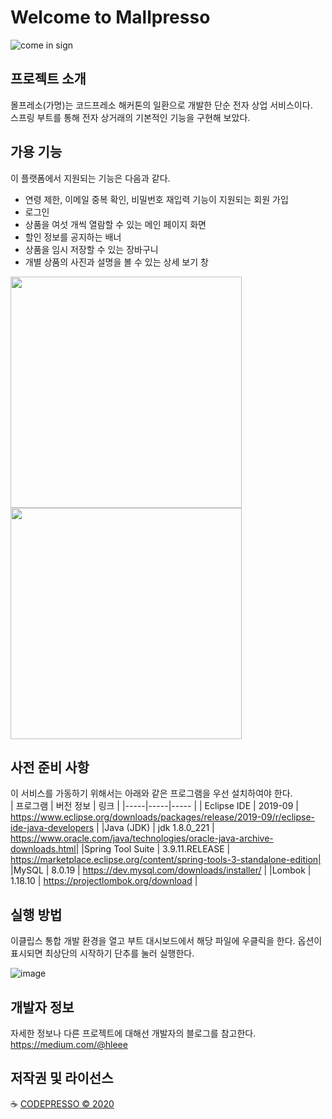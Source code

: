 # Welcome to Mallpresso

![come in sign](https://user-images.githubusercontent.com/56017715/77141440-4315f900-6ac0-11ea-93eb-b2ac03ffeb6e.jpg)

## 프로젝트 소개
몰프레소(가명)는 코드프레소 해커톤의 일환으로 개발한 단순 전자 상업 서비스이다.   
스프링 부트를 통해 전자 상거래의 기본적인 기능을 구현해 보았다.

## 가용 기능
이 플랫폼에서 지원되는 기능은 다음과 같다.
* 연령 제한, 이메일 중복 확인, 비밀번호 재입력 기능이 지원되는 회원 가입
* 로그인
* 상품을 여섯 개씩 열람할 수 있는 메인 페이지 화면
* 할인 정보를 공지하는 배너
* 상품을 임시 저장할 수 있는 장바구니
* 개별 상품의 사진과 설명을 볼 수 있는 상세 보기 창

<div>
<img width="370" src="https://user-images.githubusercontent.com/56017715/77142756-7064a600-6ac4-11ea-8b8c-f66c89eb8e7e.png">
<img width="370" src="https://user-images.githubusercontent.com/56017715/77142709-5034e700-6ac4-11ea-8c0b-23695a5fd0ee.png">
</div>

## 사전 준비 사항
이 서비스를 가동하기 위해서는 아래와 같은 프로그램을 우선 설치하여야 한다.  
| 프로그램 | 버전 정보 | 링크 |
|-----|-----|----- |
| Eclipse IDE | 2019-09 | https://www.eclipse.org/downloads/packages/release/2019-09/r/eclipse-ide-java-developers |
|Java (JDK) | jdk 1.8.0_221 | https://www.oracle.com/java/technologies/oracle-java-archive-downloads.html|
|Spring Tool Suite | 3.9.11.RELEASE | https://marketplace.eclipse.org/content/spring-tools-3-standalone-edition|
|MySQL | 8.0.19 | https://dev.mysql.com/downloads/installer/ |
|Lombok | 1.18.10 | https://projectlombok.org/download |

## 실행 방법
이클립스 통합 개발 환경을 열고 부트 대시보드에서 해당 파일에 우클릭을 한다. 옵션이 표시되면 최상단의 시작하기 단추를 눌러 실행한다.  

![image](https://user-images.githubusercontent.com/56017715/77142903-dcdfa500-6ac4-11ea-81e1-bf1a69e027e4.png)

## 개발자 정보
자세한 정보나 다른 프로젝트에 대해선 개발자의 블로그를 참고한다.   
https://medium.com/@hleee

## 저작권 및 라이선스
:coffee: [CODEPRESSO &copy; 2020](https://github.com/code-presso)
